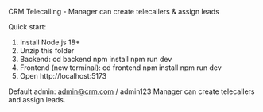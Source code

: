CRM Telecalling - Manager can create telecallers & assign leads

Quick start:
1. Install Node.js 18+
2. Unzip this folder
3. Backend:
   cd backend
   npm install
   npm run dev
4. Frontend (new terminal):
   cd frontend
   npm install
   npm run dev
5. Open http://localhost:5173

Default admin: admin@crm.com / admin123
Manager can create telecallers and assign leads.
